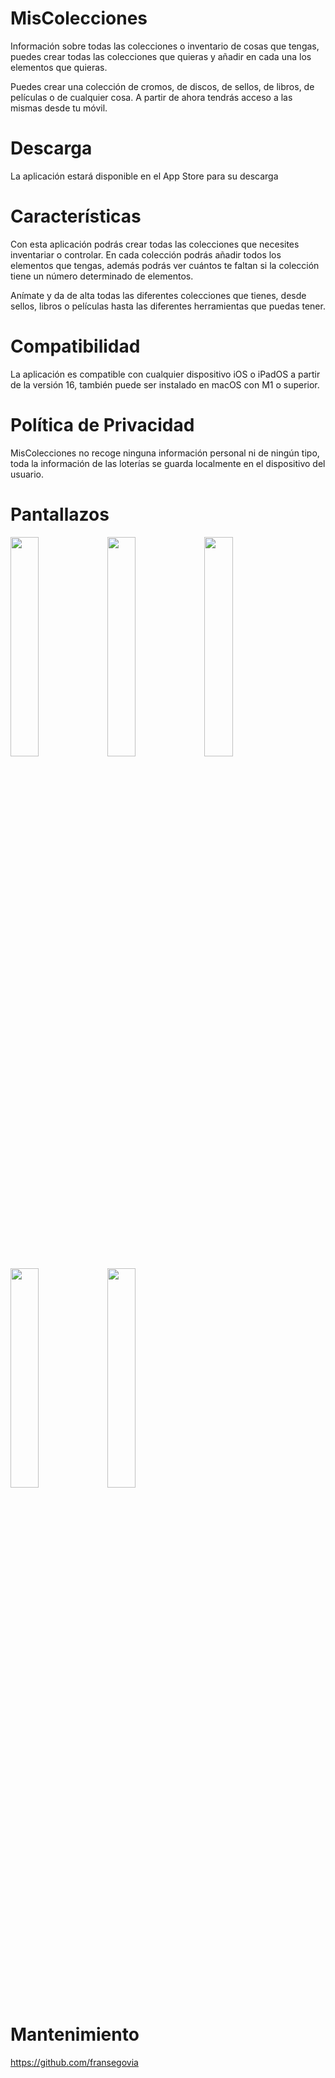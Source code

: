 # MisColecciones
Información sobre todas las colecciones o inventario de cosas que tengas, puedes crear todas las colecciones que quieras y añadir en cada una los elementos que quieras. 

Puedes crear una colección de cromos, de discos, de sellos, de libros, de películas o de cualquier cosa. A partir de ahora tendrás acceso a las mismas desde tu móvil.

# Descarga
La aplicación estará disponible en el App Store para su descarga
<!-- This content will not appear in the rendered Markdown -->
<!--
[![Download_on_the_App_Store_Badge_ES_RGB_blk_100217](https://user-images.githubusercontent.com/124678480/220986419-e4d85830-56de-4048-af9d-287b4d59d9d0.svg)](https://apps.apple.com/us/app/mi-loteria/id1443661382)
-->

# Características
Con esta aplicación podrás crear todas las colecciones que necesites inventariar o controlar. En cada colección podrás añadir todos los elementos que tengas, además podrás ver cuántos te faltan si la colección tiene un número determinado de elementos.

Anímate y da de alta todas las diferentes colecciones que tienes, desde sellos, libros o películas hasta las diferentes herramientas que puedas tener.

# Compatibilidad
La aplicación es compatible con cualquier dispositivo iOS o iPadOS a partir de la versión 16, también puede ser instalado en macOS con M1 o superior.

# Política de Privacidad
MisColecciones no recoge ninguna información personal ni de ningún tipo, toda la información de las loterías se guarda localmente en el dispositivo del usuario.

# Pantallazos
<!--
<img src="https://user-images.githubusercontent.com/124678480/220031958-666980fc-9a4d-4a93-b3ba-5f116bf223b6.png" width=30% height=30%>  <img src="https://user-images.githubusercontent.com/124678480/220031992-aaa43707-7b58-417e-907e-18ca2c810f7d.png" width=30% height=30%>  <img src= "https://user-images.githubusercontent.com/124678480/220032006-17658d57-7fc1-4b0b-826b-b5dc445d1388.png" width=30% height=30%>
-->
<img src="https://user-images.githubusercontent.com/124678480/227162007-cd296c01-24ba-4272-9574-8e712471cc7a.png" width=30% height=30%>
<img src="https://user-images.githubusercontent.com/124678480/227162067-cc8763c5-3a0c-45eb-8e4f-7b795b919f6e.png" width=30% height=30%>
<img src="https://user-images.githubusercontent.com/124678480/227162079-ec3bf8c5-5823-419d-8751-109b39e1cd18.png" width=30% height=30%>
<img src="https://user-images.githubusercontent.com/124678480/227162104-ace86de2-0b16-4f4a-8f09-a529b2f8e7bd.png" width=30% height=30%>
<img src="https://user-images.githubusercontent.com/124678480/227162116-f5ad5ec9-04f5-49e8-ba82-9c9d1741ba76.png" width=30% height=30%>

# Mantenimiento
https://github.com/fransegovia
